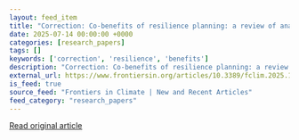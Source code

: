 ```yaml
---
layout: feed_item
title: "Correction: Co-benefits of resilience planning: a review of analysis tools and methods"
date: 2025-07-14 00:00:00 +0000
categories: [research_papers]
tags: []
keywords: ['correction', 'resilience', 'benefits']
description: "Correction: Co-benefits of resilience planning: a review of analysis tools and methods"
external_url: https://www.frontiersin.org/articles/10.3389/fclim.2025.1652559
is_feed: true
source_feed: "Frontiers in Climate | New and Recent Articles"
feed_category: "research_papers"
---
```




[Read original article](https://www.frontiersin.org/articles/10.3389/fclim.2025.1652559)
